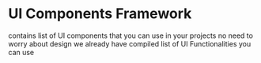 
# UI Components Framework

contains list of UI components that you can use in your projects no need to worry about design 
we already have compiled list of UI Functionalities you can use




